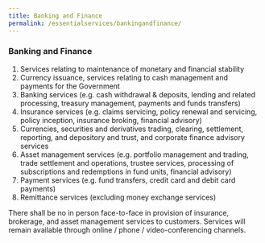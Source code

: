```yaml
---
title: Banking and Finance
permalink: /essentialservices/bankingandfinance/
---
```


### **Banking and Finance**

1. Services relating to maintenance of monetary and financial stability 
2. Currency issuance, services relating to cash management and payments for the Government
3. Banking services (e.g. cash withdrawal & deposits, lending and related processing, treasury management, payments and funds transfers)
4. Insurance services (e.g. claims servicing, policy renewal and servicing, policy inception, insurance broking, financial advisory)
5. Currencies, securities and derivatives trading, clearing, settlement, reporting, and depository and trust, and corporate finance advisory services
6. Asset management services (e.g. portfolio management and trading, trade settlement and operations, trustee services, processing of subscriptions and redemptions in fund units, financial advisory)
7. Payment services (e.g. fund transfers, credit card and debit card payments) 
8. Remittance services (excluding money exchange services)

There shall be no in person face-to-face in provision of insurance, brokerage, and asset management services to customers.  Services will remain available through online / phone / video-conferencing channels.